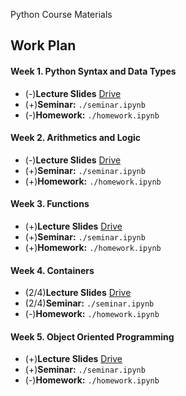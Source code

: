 Python Course Materials

## Work Plan

#### Week 1. Python Syntax and Data Types
* (-)__Lecture Slides__ [Drive](https://drive.google.com/drive/u/1/folders/1TnuA4ne0yUYltNF0JVSdxJUqICs6AKG8)
* (+)__Seminar:__ `./seminar.ipynb`
* (-)__Homework:__ `./homework.ipynb`
#### Week 2. Arithmetics and Logic
* (-)__Lecture Slides__ [Drive](https://drive.google.com/drive/u/1/folders/1TnuA4ne0yUYltNF0JVSdxJUqICs6AKG8)
* (+)__Seminar:__ `./seminar.ipynb`
* (+)__Homework:__ `./homework.ipynb`
#### Week 3. Functions
* (+)__Lecture Slides__ [Drive](https://drive.google.com/drive/u/1/folders/1TnuA4ne0yUYltNF0JVSdxJUqICs6AKG8)
* (+)__Seminar:__ `./seminar.ipynb`
* (+)__Homework:__ `./homework.ipynb`
#### Week 4. Containers
* (2/4)__Lecture Slides__ [Drive](https://drive.google.com/drive/u/1/folders/1TnuA4ne0yUYltNF0JVSdxJUqICs6AKG8)
* (2/4)__Seminar:__ `./seminar.ipynb`
* (-)__Homework:__ `./homework.ipynb`
#### Week 5. Object Oriented Programming
* (+)__Lecture Slides__ [Drive](https://drive.google.com/drive/u/1/folders/1TnuA4ne0yUYltNF0JVSdxJUqICs6AKG8)
* (+)__Seminar:__ `./seminar.ipynb`
* (-)__Homework:__ `./homework.ipynb`
